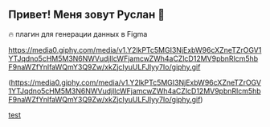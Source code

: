 ## Привет! Меня зовут Руслан 👋

🔥 плагин для генерации данных в Figma

https://media0.giphy.com/media/v1.Y2lkPTc5MGI3NjExbW96cXZneTZrOGV1YTJqdno5cHM5M3N6NWVudjllcWFjamcwZWh4aCZlcD12MV9pbnRlcm5hbF9naWZfYnlfaWQmY3Q9Zw/xkZjcIyuULFJlyy7Io/giphy.gif

(https://media0.giphy.com/media/v1.Y2lkPTc5MGI3NjExbW96cXZneTZrOGV1YTJqdno5cHM5M3N6NWVudjllcWFjamcwZWh4aCZlcD12MV9pbnRlcm5hbF9naWZfYnlfaWQmY3Q9Zw/xkZjcIyuULFJlyy7Io/giphy.gif)

[test](https://media0.giphy.com/media/v1.Y2lkPTc5MGI3NjExbW96cXZneTZrOGV1YTJqdno5cHM5M3N6NWVudjllcWFjamcwZWh4aCZlcD12MV9pbnRlcm5hbF9naWZfYnlfaWQmY3Q9Zw/xkZjcIyuULFJlyy7Io/giphy.gif)

<!--
**ouchnomad/ouchnomad** is a ✨ _special_ ✨ repository because its `README.md` (this file) appears on your GitHub profile.

Here are some ideas to get you started:

- 🔭 I’m currently working on ...
- 🌱 I’m currently learning ...
- 👯 I’m looking to collaborate on ...
- 🤔 I’m looking for help with ...
- 💬 Ask me about ...
- 📫 How to reach me: ...
- 😄 Pronouns: ...
- ⚡ Fun fact: ...
-->
